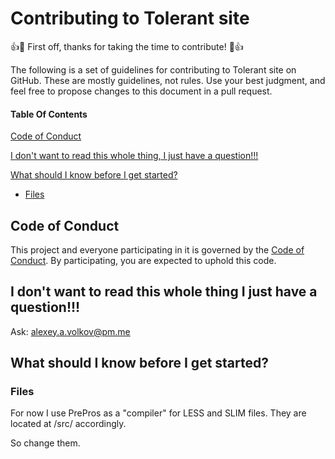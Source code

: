 # Contributing to Tolerant site

:+1::tada: First off, thanks for taking the time to contribute! :tada::+1:

The following is a set of guidelines for contributing to Tolerant site on GitHub. These are mostly guidelines, not rules. Use your best judgment, and feel free to propose changes to this document in a pull request.

#### Table Of Contents

[Code of Conduct](#code-of-conduct)

[I don't want to read this whole thing, I just have a question!!!](#i-dont-want-to-read-this-whole-thing-i-just-have-a-question)

[What should I know before I get started?](#what-should-i-know-before-i-get-started)
  * [Files](#files)

## Code of Conduct

This project and everyone participating in it is governed by the [Code of Conduct](CODE_OF_CONDUCT.md). By participating, you are expected to uphold this code.

## I don't want to read this whole thing I just have a question!!!

Ask: [alexey.a.volkov@pm.me](mailto:alexey.a.volkov@pm.me)

## What should I know before I get started?

### Files

For now I use PrePros as a "compiler" for LESS and SLIM files.
They are located at /src/ accordingly.

So change them.
